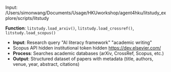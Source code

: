  Input: /Users/simonwang/Documents/Usage/HKUworkshop/agent4hku/litstudy_explore/scripts/litstudy

**Function**: `litstudy.load_arxiv()`, `litstudy.load_crossref()`, `litstudy.load_scopus()`

- **Input**: Research query "AI literacy framework" "academic writing"
- Scopus API  hidden
 institutional token  hidden 
 https://dev.elsevier.com/ 
- **Process**: Searches academic databases (arXiv, CrossRef, Scopus, etc.)
- **Output**: Structured dataset of papers with metadata (title, authors, venue, year, abstract, citations)

 
